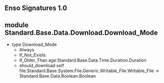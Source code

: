 ## Enso Signatures 1.0
## module Standard.Base.Data.Download.Download_Mode
- type Download_Mode
    - Always
    - If_Not_Exists
    - If_Older_Than age:Standard.Base.Data.Time.Duration.Duration
    - should_download self file:Standard.Base.System.File.Generic.Writable_File.Writable_File -> Standard.Base.Data.Boolean.Boolean
